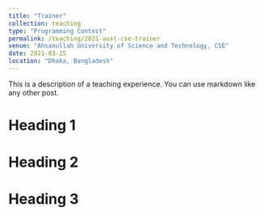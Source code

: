 ```yaml
---
title: "Trainer"
collection: teaching
type: "Programming Contest"
permalink: /teaching/2021-aust-cse-trainer
venue: "Ahsanullah University of Science and Technology, CSE"
date: 2021-03-15
location: "Dhaka, Bangladesh"
---
```


This is a description of a teaching experience. You can use markdown like any other post.

Heading 1
======

Heading 2
======

Heading 3
======